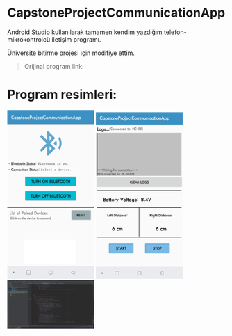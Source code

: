 # CapstoneProjectCommunicationApp
Android Studio kullanılarak tamamen kendim yazdığım telefon-mikrokontrolcü iletişim programı.

Üniversite bitirme projesi için modifiye ettim.

> Orijinal program link:


# Program resimleri:
<p>
  <img src="./Resimler/Ana Ekran.png" width="200"/>
  <img src="./Resimler/Bağlantı Ekranı.png" width="200"/> 
  <img src="./Resimler/Android Studio Projesi.png" width="200"/> 
</p>
